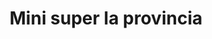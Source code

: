 ---
title: "Mini super la provincia"
url: /tlaltizapan/mini-super-la-provincia/
shop: Supermarkt
---